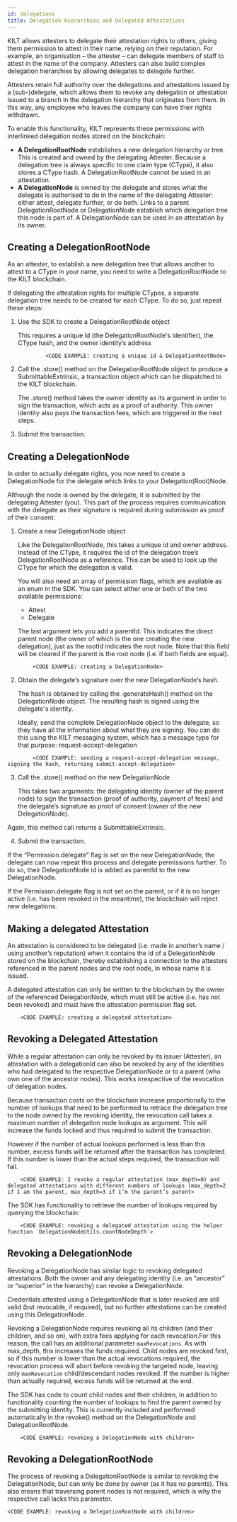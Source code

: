 ```yaml
---
id: delegations
title: Delegation Hierarchies and Delegated Attestations
---
```


KILT allows attesters to delegate their attestation rights to others, giving them permission to attest in their name, relying on their reputation. For example, an organisation – the attester – can delegate members of staff to attest in the name of the company. Attesters can also build complex delegation hierarchies by allowing delegates to delegate further.

Attesters retain full authority over the delegations and attestations issued by a (sub-)delegate, which allows them to revoke any delegation or attestation issued to a branch in the delegation hierarchy that originates from them. In this way, any employee who leaves the company can have their rights withdrawn.

To enable this functionality, KILT represents these permissions with interlinked delegation nodes stored on the blockchain:



*   **A DelegationRootNode** establishes a new delegation hierarchy or tree. This is created and owned by the delegating Attester. Because a delegation tree is always specific to one claim type (CType), it also stores a CType hash. A DelegationRootNode cannot be used in an attestation.
*   **A DelegationNode** is owned by the delegate and stores what the delegate is authorised to do in the name of the delegating Attester: either attest, delegate further, or do both. Links to a parent DelegationRootNode or DelegationNode establish which delegation tree this node is part of. A DelegationNode can be used in an attestation by its owner.


## Creating a DelegationRootNode

As an attester, to establish a new delegation tree that allows another to attest to a CType in your name, you need to write a DelegationRootNode to the KILT blockchain.

If delegating the attestation rights for multiple CTypes, a separate delegation tree needs to be created for each CType. To do so, just repeat these steps:



1. Use the SDK to create a DelegationRootNode object

    This requires a unique Id (the DelegationRootNode's identifier), the CType hash, and the owner identity’s address
```
            <CODE EXAMPLE: creating a unique id & DelegationRootNode>
```
2. Call the .store() method on the DelegationRootNode object to produce a SubmittableExtrinsic, a transaction object which can be dispatched to the KILT blockchain.

    The .store() method takes the owner identity as its argument in order to sign the transaction, which acts as a proof of authority. This owner identity also pays the transaction fees, which are triggered in the next steps.

3. Submit the transaction.


## Creating a DelegationNode

In order to actually delegate rights, you now need to create a DelegationNode for the delegate which links to your Delegation(Root)Node.

Although the node is owned by the delegate, it is submitted by the delegating Attester (you). This part of the process requires communication with the delegate as their signature is required during submission as proof of their consent.



1. Create a new DelegationNode object

    Like the DelegationRootNode, this takes a unique id and owner address. Instead of the CType, it requires the id of the delegation tree’s DelegationRootNode as a reference. This can be used to look up the CType for which the delegation is valid.

    You will also need an array of permission flags, which are available as an enum in the SDK. You can select either one or both of the two available permissions:

    *   Attest
    *   Delegate

    The last argument lets you add a parentId. This indicates the direct parent node (the owner of which is the one creating the new delegation), just as the rootId indicates the root node. Note that this field will be cleared if the parent is the root node (i.e. if both fields are equal).

```
        <CODE EXAMPLE: creating a DelegationNode>
```
2. Obtain the delegate’s signature over the new DelegationNode’s hash.

    The hash is obtained by calling the .generateHash() method on the DelegationNode object. The resulting hash is signed using the delegate's identity.

    Ideally, send the complete DelegationNode object to the delegate, so they have all the information about what they are signing. You can do this using the KILT messaging system, which has a message type for that purpose: request-accept-delegation
```
        <CODE EXAMPLE: sending a request-accept-delegation message, signing the hash, returning submit-accept-delegation>
```
3. Call the .store() method on the new DelegationNode

    This takes two arguments: the delegating identity (owner of the parent node) to sign the transaction (proof of authority, payment of fees) and the delegate’s signature as proof of consent (owner of the new DelegationNode).

Again, this method call returns a SubmittableExtrinsic.

4. Submit the transaction.

If the “Permission.delegate” flag is set on the new DelegationNode, the delegate can now repeat this process and delegate permissions further. To do so, their DelegationNode id is added as parentId to the new DelegationNode.

If the Permisson.delegate flag is not set on the parent, or if it is no longer active (i.e. has been revoked in the meantime), the blockchain will reject new delegations.


## Making a delegated Attestation

An attestation is considered to be delegated (i.e. made in another’s name / using another’s reputation) when it contains the id of a DelegationNode stored on the blockchain, thereby establishing a connection to the attesters referenced in the parent nodes and the root node, in whose name it is issued.

A delegated attestation can only be written to the blockchain by the owner of the referenced DelegationNode, which must still be active (i.e. has not been revoked) and must have the attestation permission flag set.
```
    <CODE EXAMPLE: creating a delegated attestation>
```

## Revoking a Delegated Attestation

While a regular attestation can only be revoked by its issuer (Attester), an attestation with a delegationId can also be revoked by any of the identities who had delegated to the respective DelegationNode or to a parent (who own one of the ancestor nodes). This works irrespective of the revocation of delegation nodes.

Because transaction costs on the blockchain increase proportionally to the number of lookups that need to be performed to retrace the delegation tree to the node owned by the revoking identity, the revocation call takes a maximum number of delegation node lookups as argument. This will increase the funds locked and thus required to submit the transaction.

However if the number of actual lookups performed is less than this number, excess funds will be returned after the transaction has completed. If this number is lower than the actual steps required, the transaction will fail.
```
    <CODE EXAMPLE: I revoke a regular attestation (max_depth=0) and delegated attestations with different numbers of lookups (max_depth=2 if I am the parent, max_depth=3 if I’m the parent’s parent>
```
The SDK has functionality to retrieve the number of lookups required by querying the blockchain:
```
    <CODE EXAMPLE: revoking a delegated attestation using the helper function `DelegationNodeUtils.countNodeDepth`>
```
## Revoking a DelegationNode

Revoking a DelegationNode has similar logic to revoking delegated attestations. Both the owner and any delegating identity (i.e. an “ancestor” or “superior” in the hierarchy) can revoke a DelegationNode.

Credentials attested using a DelegationNode that is later revoked are still valid (but revocable, if required), but no further attestations can be created using this DelegationNode.

Revoking a DelegationNode requires revoking all its children (and their children, and so on), with extra fees applying for each revocation.For this reason, the call has an additional parameter `maxRevocations`. As with max_depth, this increases the funds required. Child nodes are revoked first, so if this number is lower than the actual revocations required, the revocation process will abort before revoking the targeted node, leaving only `maxRevocation` child/descendant nodes revoked. If the number is higher than actually required, excess funds will be returned at the end.

The SDK has code to count child nodes and their children, in addition to functionality counting the number of lookups to find the parent owned by the submitting identity. This is currently included and performed automatically in the revoke() method on the DelegationNode and DelegationRootNode.
```
    <CODE EXAMPLE: revoking a DelegationNode with children>
```
## Revoking a DelegationRootNode

The process of revoking a DelegationRootNode is similar to revoking the DelegationNode, but can only be done by owner (as it has no parents). This also means that traversing parent nodes is not required, which is why the respective call lacks this parameter.
```
<CODE EXAMPLE: revoking a DelegationRootNode with children>
```
